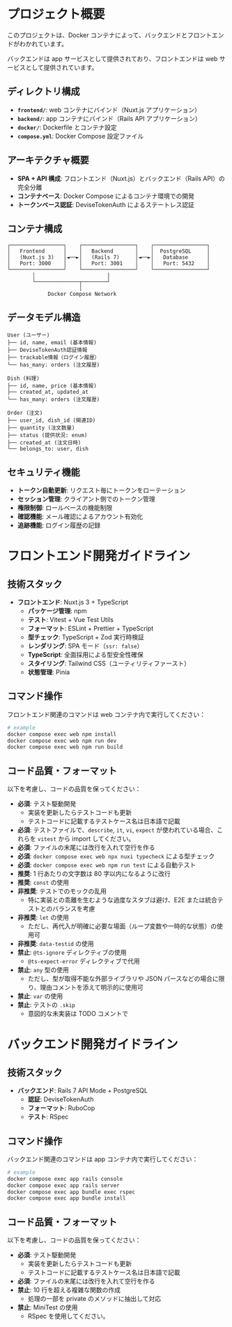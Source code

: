 # プロジェクト概要

このプロジェクトは、Docker コンテナによって、バックエンドとフロントエンドがわかれています。

バックエンドは app サービスとして提供されており、フロントエンドは web サービスとして提供されています。

## ディレクトリ構成

- **`frontend/`**: web コンテナにバインド（Nuxt.js アプリケーション）
- **`backend/`**: app コンテナにバインド（Rails API アプリケーション）
- **`docker/`**: Dockerfile とコンテナ設定
- **`compose.yml`**: Docker Compose 設定ファイル

## アーキテクチャ概要

- **SPA + API 構成**: フロントエンド（Nuxt.js）とバックエンド（Rails API）の完全分離
- **コンテナベース**: Docker Compose によるコンテナ環境での開発
- **トークンベース認証**: DeviseTokenAuth によるステートレス認証

## コンテナ構成

```
┌─────────────────┐    ┌─────────────────┐    ┌─────────────────┐
│   Frontend      │    │   Backend       │    │  PostgreSQL     │
│   (Nuxt.js 3)   │◄──►│   (Rails 7)     │◄──►│   Database      │
│   Port: 3000    │    │   Port: 3001    │    │   Port: 5432    │
└─────────────────┘    └─────────────────┘    └─────────────────┘
        │                       │
        └──────────────┬────────┘
                       │
             Docker Compose Network
```

## データモデル構造

```
User (ユーザー)
├── id, name, email (基本情報)
├── DeviseTokenAuth認証情報
├── trackable情報（ログイン履歴）
└── has_many: orders (注文履歴)

Dish (料理)
├── id, name, price (基本情報)
├── created_at, updated_at
└── has_many: orders (注文履歴)

Order (注文)
├── user_id, dish_id (関連ID)
├── quantity (注文数量)
├── status (提供状況: enum)
├── created_at (注文日時)
└── belongs_to: user, dish
```

## セキュリティ機能

- **トークン自動更新**: リクエスト毎にトークンをローテーション
- **セッション管理**: クライアント側でのトークン管理
- **権限制御**: ロールベースの機能制限
- **確認機能**: メール確認によるアカウント有効化
- **追跡機能**: ログイン履歴の記録

# フロントエンド開発ガイドライン

## 技術スタック

- **フロントエンド**: Nuxt.js 3 + TypeScript
  - **パッケージ管理**: npm
  - **テスト**: Vitest + Vue Test Utils
  - **フォーマット**: ESLint + Prettier + TypeScript
  - **型チェック**: TypeScript + Zod 実行時検証
  - **レンダリング**: SPA モード（`ssr: false`）
  - **TypeScript**: 全面採用による型安全性確保
  - **スタイリング**: Tailwind CSS（ユーティリティファースト）
  - **状態管理**: Pinia

## コマンド操作

フロントエンド関連のコマンドは web コンテナ内で実行してください：

```bash
# example
docker compose exec web npm install
docker compose exec web npm run dev
docker compose exec web npm run build
```

## コード品質・フォーマット

以下を考慮し、コードの品質を保ってください：

- **必須**: テスト駆動開発
  - 実装を更新したらテストコードも更新
  - テストコードに記載するテストケース名は日本語で記載
- **必須**: テストファイルで、`describe`, `it`, `vi`, `expect` が使われている場合、これらを `vitest` から import してください。
- **必須**: ファイルの末尾には改行を入れて空行を作る
- **必須**: `docker compose exec web npx nuxi typecheck` による型チェック
- **必須**: `docker compose exec web npm run test` による自動テスト
- **推奨**: 1 行あたりの文字数は 80 字以内になるように改行
- **推奨**: `const` の使用
- **非推奨**: テストでのモックの乱用
  - 特に実装との乖離を生むような過度なスタブは避け、E2E または統合テストとのバランスを考慮
- **非推奨**: `let` の使用
  - ただし、再代入が明確に必要な場面（ループ変数や一時的な状態）の使用可
- **非推奨**: `data-testid` の使用
- **禁止**: `@ts-ignore` ディレクティブの使用
  - `@ts-expect-error` ディレクティブで代用
- **禁止**: `any` 型の使用
  - ただし、型が取得不能な外部ライブラリや JSON パースなどの場合に限り、理由コメントを添えて明示的に使用可
- **禁止**: `var` の使用
- **禁止**: テストの `.skip`
  - 意図的な未実装は TODO コメントで

# バックエンド開発ガイドライン

## 技術スタック

- **バックエンド**: Rails 7 API Mode + PostgreSQL
  - **認証**: DeviseTokenAuth
  - **フォーマット**: RuboCop
  - **テスト**: RSpec

## コマンド操作

バックエンド関連のコマンドは app コンテナ内で実行してください：

```bash
# example
docker compose exec app rails console
docker compose exec app rails server
docker compose exec app bundle exec rspec
docker compose exec app bundle install
```

## コード品質・フォーマット

以下を考慮し、コードの品質を保ってください：

- **必須**: テスト駆動開発
  - 実装を更新したらテストコードも更新
  - テストコードに記載するテストケース名は日本語で記載
- **必須**: ファイルの末尾には改行を入れて空行を作る
- **禁止**: 10 行を超える複雑な関数の作成
  - 処理の一部を private のメソッドに抽出して対応
- **禁止**: MiniTest の使用
  - RSpec を使用してください。
